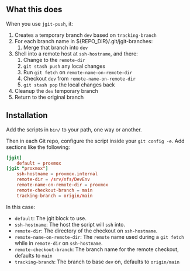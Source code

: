 ## What this does

When you use `jgit-push`, it:

1. Creates a temporary branch `dev` based on `tracking-branch`
1. For each branch name in ${REPO_DIR}/.git/jgit-branches:
	1. Merge that branch into `dev`
1. Shell into a remote host at `ssh-hostname`, and there:
	1. Change to the `remote-dir`
	1. `git stash push` any local changes
	1. Run `git fetch` on `remote-name-on-remote-dir`
	1. Checkout `dev` from `remote-name-on-remote-dir`
	1. `git stash pop` the local changes back
1. Cleanup the `dev` temporary branch
1. Return to the original branch

## Installation

Add the scripts in `bin/` to your path, one way or another.

Then in each Git repo, configure the script inside your `git config -e`. Add sections like the following:

```toml
[jgit]
    default = proxmox
[jgit "proxmox"]
    ssh-hostname = proxmox.internal
    remote-dir = /srv/nfs/DevEnv
    remote-name-on-remote-dir = proxmox
	remote-checkout-branch = main
    tracking-branch = origin/main
```

In this case:
- `default`: The jgit block to use.
- `ssh-hostname`: The host the script will `ssh` into.
- `remote-dir`: The directory of the checkout on `ssh-hostname`.
- `remote-name-on-remote-dir`: The `remote` name used during a `git fetch` while in `remote-dir` on `ssh-hostname`.
- `remote-checkout-branch`: The branch name for the remote checkout, defaults to `main`
- `tracking-branch`: The branch to base `dev` on, defaults to `origin/main`

